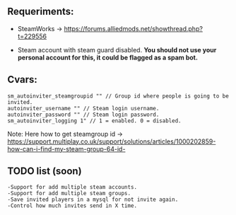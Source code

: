 ## Requeriments:


* SteamWorks -> https://forums.alliedmods.net/showthread.php?t=229556

* Steam account with steam guard disabled. **You should not use your personal account for this, it could be flagged as a spam bot.**


## Cvars:
```
sm_autoinviter_steamgroupid "" // Group id where people is going to be invited.
autoinviter_username "" // Steam login username.
autoinviter_password "" // Steam login password.
sm_autoinviter_logging 1" // 1 = enabled. 0 = disabled.
```


Note: Here how to get steamgroup id -> https://support.multiplay.co.uk/support/solutions/articles/1000202859-how-can-i-find-my-steam-group-64-id-


## TODO list (soon)
```
-Support for add multiple steam accounts.
-Support for add multiple steam groups.
-Save invited players in a mysql for not invite again.
-Control how much invites send in X time.
```